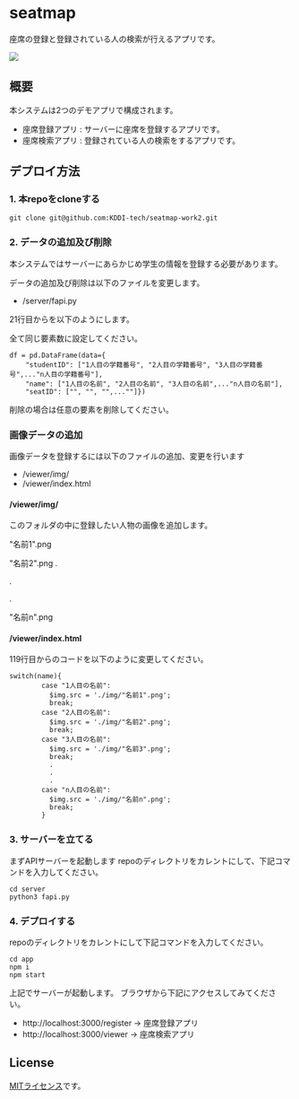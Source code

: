 # seatmap

座席の登録と登録されている人の検索が行えるアプリです。

![](https://github.com/KDDI-tech/seatmap-work2/blob/main/doc/img/image.png?raw=true)

## 概要

本システムは2つのデモアプリで構成されます。

- 座席登録アプリ : サーバーに座席を登録するアプリです。
- 座席検索アプリ : 登録されている人の検索をするアプリです。

## デプロイ方法

### 1. 本repoをcloneする

```
git clone git@github.com:KDDI-tech/seatmap-work2.git
```

### 2. データの追加及び削除

本システムではサーバーにあらかじめ学生の情報を登録する必要があります。

データの追加及び削除は以下のファイルを変更します。

- /server/fapi.py

21行目からを以下のようにします。

全て同じ要素数に設定してください。

```
df = pd.DataFrame(data={
    "studentID": ["1人目の学籍番号", "2人目の学籍番号", "3人目の学籍番号",..."n人目の学籍番号"],
    "name": ["1人目の名前", "2人目の名前", "3人目の名前",..."n人目の名前"],
    "seatID": ["", "", "",...""]})
```

削除の場合は任意の要素を削除してください。

### 画像データの追加

画像データを登録するには以下のファイルの追加、変更を行います

- /viewer/img/
- /viewer/index.html

#### /viewer/img/

このフォルダの中に登録したい人物の画像を追加します。

"名前1".png

"名前2".png
.

.

.

"名前n".png

#### /viewer/index.html

119行目からのコードを以下のように変更してください。

```
switch(name){
        case "1人目の名前":
          $img.src = './img/"名前1".png';
          break;
        case "2人目の名前":
          $img.src = './img/"名前2".png';
          break;
        case "3人目の名前":
          $img.src = './img/"名前3".png';
          break;
          .
          .
          .
        case "n人目の名前":
          $img.src = './img/"名前n".png';
          break;
        } 
```

### 3. サーバーを立てる

まずAPIサーバーを起動します
repoのディレクトリをカレントにして、下記コマンドを入力してください。

```
cd server
python3 fapi.py
```

### 4. デプロイする

repoのディレクトリをカレントにして下記コマンドを入力してください。

```
cd app
npm i
npm start
```

上記でサーバーが起動します。
ブラウザから下記にアクセスしてみてください。

- http://localhost:3000/register → 座席登録アプリ
- http://localhost:3000/viewer → 座席検索アプリ

## License

[MITライセンス](https://github.com/KDDI-tech/seatmap-work2/blob/main/LICENSE)です。


